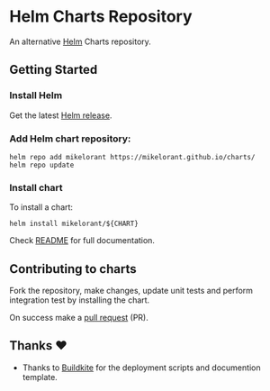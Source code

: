 # Helm Charts Repository

An alternative [Helm](https://helm.sh) Charts repository.

## Getting Started

### Install Helm

Get the latest [Helm release](https://github.com/kubernetes/helm#install).

### Add Helm chart repository:

 ```console
 helm repo add mikelorant https://mikelorant.github.io/charts/
 helm repo update
 ```

### Install chart

To install a chart:

```console
helm install mikelorant/${CHART}
```

Check [README](${CHART}/README.md) for full documentation.

## Contributing to charts

Fork the repository, make changes, update unit tests and perform integration test by installing the chart.

On success make a [pull request](https://help.github.com/articles/using-pull-requests) (PR).

## Thanks :heart:

* Thanks to [Buildkite](https://github.com/buildkite) for the deployment scripts and documention template.
